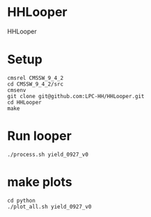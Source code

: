 # HHLooper
HHLooper

# Setup

```
cmsrel CMSSW_9_4_2
cd CMSSW_9_4_2/src
cmsenv
git clone git@github.com:LPC-HH/HHLooper.git
cd HHLooper
make
```

# Run looper

```
./process.sh yield_0927_v0
```

# make plots

```
cd python
./plot_all.sh yield_0927_v0
```
